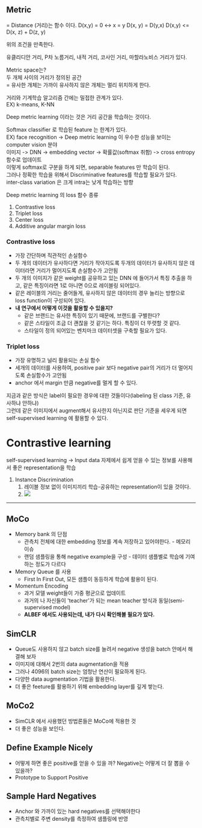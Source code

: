 ## Metric 
= Distance (거리)는 함수 이다.
D(x,y) = 0 <-> x = y
D(x, y) = D(y,x)
D(x,y) <= D(x, z) + D(z, y)

위의 조건을 만족한다. 

유클리디안 거리, P차 노름거리, 내적 거리, 코사인 거리, 마할라노비스 거리가 있다.

Metric space는?  
두 개체 사이의 거리가 정의된 공간  
= 유사한 개체는 가까이 유사하지 않은 개체는 멀리 위치하게 한다. 

거리와 기계학습 알고리즘 간에는 밀접한 관계가 있다.  
EX) k-means, K-NN  

Deep metric learning 이라는 것은 거리 공간을 학습하는 것이다.  

Softmax classifier 로 학습된 feature 는 한계가 있다.  
EX) face recognition -> Deep metric learning 이 우수한 성능을 보이는 computer vision 분야  
이미지 -> DNN -> embedding vector -> 확률값(softmax 취함) -> cross entropy 함수로 업데이트  
이렇게 softmax로 구분을 하게 되면, separable features 만 학습이 된다.  
그러나 정확한 학습을 위해서 Discriminative features를 학습할 필요가 있다.  
inter-class variation 은 크게 intra는 낮게 학습하는 방향  

Deep metric learning 의 loss 함수 종류  
1. Contrastive loss
1. Triplet loss
2. Center loss
3. Additive angular margin loss  

### Contrastive loss

- 가장 간단하며 직관적인 손실함수
- 두 개의 데이터가 유사하다면 거리가 작아지도록 두개의 데이터가 유사하지 않은 데이터라면 거리가 멀어지도록 손실함수가 고안됨
- 두 개의 이미지가 같은 weight를 공유하고 있는 DNN 에 들어가서 특징 추출을 하고, 같은 특징이라면 1로 아니면 0으로 레이블링 되어있다. 
- 같은 레이블의 거리는 줄어들게, 유사하지 않은 데이터의 경우 늘리는 방향으로 loss function이 구성되어 있다.
- **내 연구에서 어떻게 이것을 활용할 수 있을지?**
	- 같은 브랜드는 유사한 특징이 있기 때문에, 브랜드를 구별한다?
	- 같은 스타일이 조금 더 괜찮을 것 같기는 하다. 특징이 더 뚜렷할 것 같다. 
	- 스타일이 정의 되어있는 벤치마크 데이터셋을 구축할 필요가 있다.

### Triplet loss

- 가장 유명하고 널리 활용되는 손실 함수
- 세개의 데이터를 사용하여, positive pair 보다 negative pair의 거리가 더 멀어지도록 손실함수가 고안됨
- anchor 에서 margin 만큼 negative를 멀게 할 수 있다.

지금과 같은 방식은 label이 필요한 경우에 대한 것들이다(labeling 된 class 기준, 유사하냐 안하냐)  
그런데 같은 이미지에서 augment해서 유사한지 아닌지로 판단 기준을 세우게 되면 self-supervised learning 에 활용할 수 있다. 

# Contrastive learning

self-supervised learning -> Input data 자제에서 쉽게 얻을 수 있는 정보를 사용해서 좋은 representation을 학습

1. Instance Discrimination
	1. 레이블 정보 없이 이미지끼리 학습-공유하는 representation이 있을 것이다. 
	2. ![](https://i.imgur.com/nZiW88R.png)
---

## MoCo
- Memory bank 의 단점
	- 관측치 전체에 대한 embedding 정보를 계속 저장하고 있어야한다. - 메모리 이슈
	- 랜덤 샘플링을 통해 negative example을 구성 - 데이터 샘플별로 학습에 기여하는 정도가 다르다
- Memory Queue 를 사용
	- First In First Out, 모든 샘플이 동등하게 학습에 활용이 된다.
- Momentum Encoding
	- 과거 모델 weight들이 가중 평균으로 업데이트
	- 과거의 나 자신들이 'teacher'가 되는 mean teacher 방식과 동일(semi-supervised model)
	- **ALBEF 에서도 사용되는데, 내가 다시 확인해볼 필요가 있다.**
## SimCLR
- Queue도 사용하지 않고 batch size를 늘려서 negative 생성을 batch 안에서 해결해 보자
- 이미지에 대해서 2번의 data augmentation을 적용
- 그러나 4096의 batch size는 엄청난 연산이 필요하게 된다.
- 다양한 data augmentation 기법을 활용한다. 
- 더 좋은 feeture를 활용하기 위해 embedding layer를 깊게 쌓는다. 
## MoCo2
- SimCLR 에서 사용했던 방법론들은 MoCo에 적용한 것 
- 더 좋은 성능을 보인다.

## Define Example Nicely
- 어떻게 하면 좋은 positive를 얻을 수 있을 까? Negative는 어떻게 더 잘 뽑을 수 있을까?
- Prototype to Support Positive 
## Sample Hard Negatives
- Anchor 와 가까이 있는 hard negatives를 선택해야한다
- 관측치별로 주변 density를 측정하여 샘플링에 반영




